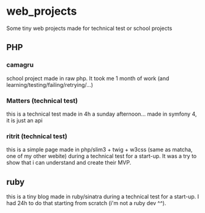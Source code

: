 # web_projects
Some tiny web projects made for technical test or school projects

## PHP
### camagru
school project made in raw php. It took me 1 month of work (and learning/testing/failing/retrying/…)

### Matters (technical test)
this is a technical test made in 4h a sunday afternoon… made in symfony 4, it is just an api

### ritrit (technical test)
this is a simple page made in php/slim3 + twig + w3css (same as matcha, one of my other webite) during a technical test for a start-up. It was a try to show that i can understand and create their MVP.

## ruby

this is a tiny blog made in ruby/sinatra during a technical test for a start-up. I had 24h to do that starting from scratch (i'm not a ruby dev ^^).
